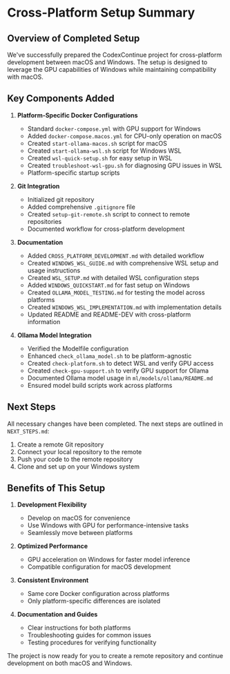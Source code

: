 # Cross-Platform Setup Summary

## Overview of Completed Setup

We've successfully prepared the CodexContinue project for cross-platform development between macOS and Windows. The setup is designed to leverage the GPU capabilities of Windows while maintaining compatibility with macOS.

## Key Components Added

1. **Platform-Specific Docker Configurations**
   - Standard `docker-compose.yml` with GPU support for Windows
   - Added `docker-compose.macos.yml` for CPU-only operation on macOS
   - Created `start-ollama-macos.sh` script for macOS
   - Created `start-ollama-wsl.sh` script for Windows WSL
   - Created `wsl-quick-setup.sh` for easy setup in WSL
   - Created `troubleshoot-wsl-gpu.sh` for diagnosing GPU issues in WSL
   - Platform-specific startup scripts

2. **Git Integration**
   - Initialized git repository
   - Added comprehensive `.gitignore` file
   - Created `setup-git-remote.sh` script to connect to remote repositories
   - Documented workflow for cross-platform development

3. **Documentation**
   - Added `CROSS_PLATFORM_DEVELOPMENT.md` with detailed workflow
   - Created `WINDOWS_WSL_GUIDE.md` with comprehensive WSL setup and usage instructions
   - Created `WSL_SETUP.md` with detailed WSL configuration steps
   - Added `WINDOWS_QUICKSTART.md` for fast setup on Windows
   - Created `OLLAMA_MODEL_TESTING.md` for testing the model across platforms
   - Created `WINDOWS_WSL_IMPLEMENTATION.md` with implementation details
   - Updated README and README-DEV with cross-platform information

4. **Ollama Model Integration**
   - Verified the Modelfile configuration
   - Enhanced `check_ollama_model.sh` to be platform-agnostic
   - Created `check-platform.sh` to detect WSL and verify GPU access
   - Created `check-gpu-support.sh` to verify GPU support for Ollama
   - Documented Ollama model usage in `ml/models/ollama/README.md`
   - Ensured model build scripts work across platforms

## Next Steps

All necessary changes have been completed. The next steps are outlined in `NEXT_STEPS.md`:

1. Create a remote Git repository
2. Connect your local repository to the remote
3. Push your code to the remote repository
4. Clone and set up on your Windows system

## Benefits of This Setup

1. **Development Flexibility**
   - Develop on macOS for convenience
   - Use Windows with GPU for performance-intensive tasks
   - Seamlessly move between platforms

2. **Optimized Performance**
   - GPU acceleration on Windows for faster model inference
   - Compatible configuration for macOS development

3. **Consistent Environment**
   - Same core Docker configuration across platforms
   - Only platform-specific differences are isolated

4. **Documentation and Guides**
   - Clear instructions for both platforms
   - Troubleshooting guides for common issues
   - Testing procedures for verifying functionality

The project is now ready for you to create a remote repository and continue development on both macOS and Windows.
